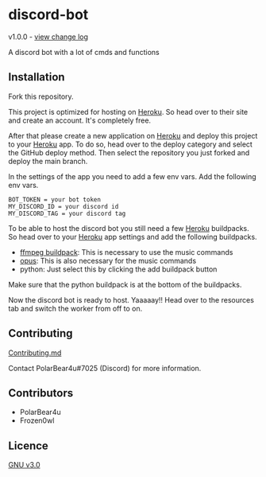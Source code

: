 # discord-bot
v1.0.0 - [view change log](CHANGELOG.md)

A discord bot with a lot of cmds and functions

## Installation
Fork this repository.

This project is optimized for hosting on [Heroku](https://www.heroku.com/). So head over to their site and create an account. It's completely free.

After that please create a new application on [Heroku](https://www.heroku.com/) and deploy this project to your [Heroku](https://www.heroku.com/) app. To do so, head over to the deploy category and select the GitHub deploy method. Then select the repository you just forked and deploy the main branch. 

In the settings of the app you need to add a few env vars. Add the following env vars.
```
BOT_TOKEN = your bot token
MY_DISCORD_ID = your discord id
MY_DISCORD_TAG = your discord tag
```

To be able to host the discord bot you still need a few [Heroku](https://www.heroku.com/) buildpacks. So head over to your [Heroku](https://www.heroku.com/) app settings and add the following buildpacks.

- [ffmpeg buildpack](https://github.com/jonathanong/heroku-buildpack-ffmpeg-latest): This is necessary to use the music commands
- [opus](https://github.com/xrisk/heroku-opus): This is also necessary for the music commands
- python: Just select this by clicking the add buildpack button

Make sure that the python buildpack is at the bottom of the buildpacks.

Now the discord bot is ready to host. Yaaaaay!! Head over to the resources tab and switch the worker from off to on.

## Contributing
[Contributing.md](CONTRIBUTING.md)

Contact PolarBear4u#7025 (Discord) for more information.

## Contributors
- PolarBear4u
- Frozen0wl

## Licence
[GNU v3.0](LICENSE)

